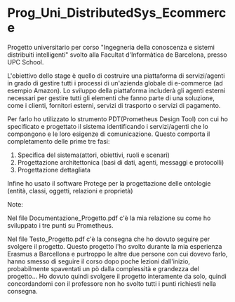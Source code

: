 # Prog_Uni_DistributedSys_Ecommerce
Progetto universitario per corso "Ingegneria della conoscenza e sistemi distribuiti intelligenti" svolto alla Facultat d'Informàtica de Barcelona, presso UPC School. 

L'obiettivo dello stage è quello di costruire una piattaforma di servizi/agenti in grado di gestire tutti i processi di un'azienda globale di e-commerce (ad esempio Amazon). 
Lo sviluppo della piattaforma includerà gli agenti esterni necessari per gestire tutti gli elementi che fanno parte di una soluzione, come i clienti, fornitori esterni, servizi di trasporto o servizi di pagamento.

Per farlo ho utilizzato lo strumento PDT(Prometheus Design Tool) con cui ho specificato e progettato il sistema identificando i servizi/agenti che lo compongono e le loro esigenze di comunicazione. 
Questo comporta il completamento delle prime tre fasi: 
1. Specifica del sistema(attori, obiettivi, ruoli e scenari)
2. Progettazione architettonica (basi di dati, agenti, messaggi e protocolli)
3. Progettazione dettagliata

Infine ho usato il software Protege per la progettazione delle ontologie (entità, classi, oggetti, relazioni e proprietà)

Note:

Nel file Documentazione_Progetto.pdf c'è la mia relazione su come ho sviluppato i tre punti su Prometheus.

Nel file Testo_Progetto.pdf c'è la consegna che ho dovuto seguire per svolgere il progetto.
Questo progetto l'ho svolto durante la mia esperienza Erasmus a Barcellona e purtroppo le altre due persone con cui dovevo farlo, hanno smesso di seguire il corso dopo poche lezioni dall'inizio, 
probabilmente spaventati un pò dalla complessità e grandezza del progetto... Ho dovuto quindi svolgere il progetto interamente da solo, quindi concordandomi con il professore non ho svolto tutti
i punti richiesti nella consegna.


